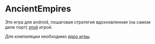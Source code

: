 AncientEmpires
==============

Это игра для android, пошаговая стратегия вдохновленная (на самом деле порт) [этой](ru.wikipedia.org/wiki/Ancient_Empires_(мобильная_игра)) игрой.

Для компиляции необходимо [ядро игры](https://github.com/dima74/AncientEmpires-java).
